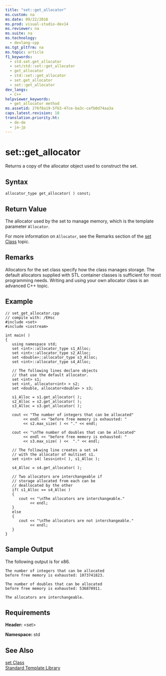 ```yaml
---
title: "set::get_allocator"
ms.custom: na
ms.date: 09/22/2016
ms.prod: visual-studio-dev14
ms.reviewer: na
ms.suite: na
ms.technology: 
  - devlang-cpp
ms.tgt_pltfrm: na
ms.topic: article
f1_keywords: 
  - std.set.get_allocator
  - set/std::set::get_allocator
  - get_allocator
  - std::set::get_allocator
  - set.get_allocator
  - set::get_allocator
dev_langs: 
  - C++
helpviewer_keywords: 
  - get_allocator method
ms.assetid: 276f8a19-5f63-47ce-ba3c-cefb0d74aa3a
caps.latest.revision: 18
translation.priority.ht: 
  - de-de
  - ja-jp
---
```

# set::get_allocator
Returns a copy of the allocator object used to construct the set.  
  
## Syntax  
  
```  
allocator_type get_allocator( ) const;  
```  
  
## Return Value  
 The allocator used by the set to manage memory, which is the template parameter `Allocator`.  
  
 For more information on `Allocator`, see the Remarks section of the [set Class](../vs140/set-class.md) topic.  
  
## Remarks  
 Allocators for the set class specify how the class manages storage. The default allocators supplied with STL container classes is sufficient for most programming needs. Writing and using your own allocator class is an advanced C++ topic.  
  
## Example  
  
```  
// set_get_allocator.cpp  
// compile with: /EHsc  
#include <set>  
#include <iostream>  
  
int main( )  
{  
   using namespace std;  
   set <int>::allocator_type s1_Alloc;  
   set <int>::allocator_type s2_Alloc;  
   set <double>::allocator_type s3_Alloc;  
   set <int>::allocator_type s4_Alloc;  
  
   // The following lines declare objects  
   // that use the default allocator.  
   set <int> s1;  
   set <int, allocator<int> > s2;  
   set <double, allocator<double> > s3;  
  
   s1_Alloc = s1.get_allocator( );  
   s2_Alloc = s2.get_allocator( );  
   s3_Alloc = s3.get_allocator( );  
  
   cout << "The number of integers that can be allocated"  
        << endl << "before free memory is exhausted: "  
        << s2.max_size( ) << "." << endl;  
  
   cout << "\nThe number of doubles that can be allocated"  
        << endl << "before free memory is exhausted: "  
        << s3.max_size( ) <<  "." << endl;  
  
   // The following line creates a set s4  
   // with the allocator of multiset s1.  
   set <int> s4( less<int>( ), s1_Alloc );  
  
   s4_Alloc = s4.get_allocator( );  
  
   // Two allocators are interchangeable if  
   // storage allocated from each can be  
   // deallocated by the other  
   if( s1_Alloc == s4_Alloc )  
   {  
      cout << "\nThe allocators are interchangeable."  
           << endl;  
   }  
   else  
   {  
      cout << "\nThe allocators are not interchangeable."  
           << endl;  
   }  
}  
```  
  
## Sample Output  
 The following output is for x86.  
  
```  
The number of integers that can be allocated  
before free memory is exhausted: 1073741823.  
  
The number of doubles that can be allocated  
before free memory is exhausted: 536870911.  
  
The allocators are interchangeable.  
```  
  
## Requirements  
 **Header:** <set\>  
  
 **Namespace:** std  
  
## See Also  
 [set Class](../vs140/set-class.md)   
 [Standard Template Library](../vs140/standard-template-library.md)